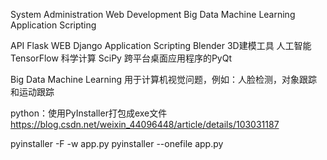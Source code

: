 System Administration
Web Development
Big Data
Machine Learning
Application Scripting


API  Flask 
WEB  Django
Application Scripting   Blender 3D建模工具
人工智能 TensorFlow
科学计算 SciPy
跨平台桌面应用程序的PyQt

Big Data
Machine Learning
用于计算机视觉问题，例如：人脸检测，对象跟踪和运动跟踪



python：使用PyInstaller打包成exe文件
https://blog.csdn.net/weixin_44096448/article/details/103031187

pyinstaller -F -w app.py
pyinstaller --onefile app.py

